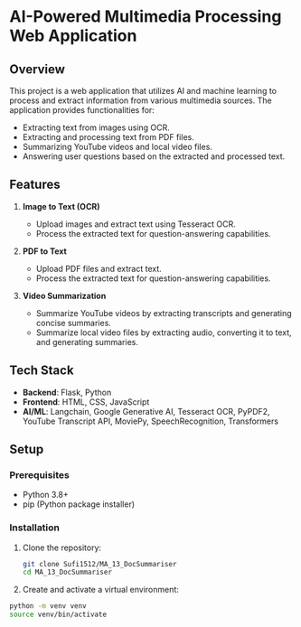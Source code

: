 # AI-Powered Multimedia Processing Web Application

## Overview

This project is a web application that utilizes AI and machine learning to process and extract information from various multimedia sources. The application provides functionalities for:

- Extracting text from images using OCR.
- Extracting and processing text from PDF files.
- Summarizing YouTube videos and local video files.
- Answering user questions based on the extracted and processed text.

## Features

1. **Image to Text (OCR)**
   - Upload images and extract text using Tesseract OCR.
   - Process the extracted text for question-answering capabilities.

2. **PDF to Text**
   - Upload PDF files and extract text.
   - Process the extracted text for question-answering capabilities.

3. **Video Summarization**
   - Summarize YouTube videos by extracting transcripts and generating concise summaries.
   - Summarize local video files by extracting audio, converting it to text, and generating summaries.

## Tech Stack

- **Backend**: Flask, Python
- **Frontend**: HTML, CSS, JavaScript
- **AI/ML**: Langchain, Google Generative AI, Tesseract OCR, PyPDF2, YouTube Transcript API, MoviePy, SpeechRecognition, Transformers

## Setup

### Prerequisites

- Python 3.8+
- pip (Python package installer)

### Installation

1. Clone the repository:
   ```sh
   git clone Sufi1512/MA_13_DocSummariser    
   cd MA_13_DocSummariser   
2. Create and activate a virtual environment:
  ```sh
  python -m venv venv
  source venv/bin/activate






